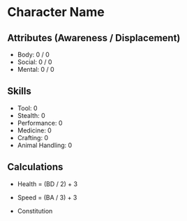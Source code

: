 # Character Name

## Attributes (Awareness / Displacement)
 
- Body: 0 / 0
- Social: 0 / 0
- Mental: 0 / 0

## Skills

- Tool: 0
- Stealth: 0
- Performance: 0
- Medicine: 0
- Crafting: 0
- Animal Handling: 0

## Calculations

- Health = (BD / 2) + 3
- Speed = (BA / 3) + 3

- Constitution 
